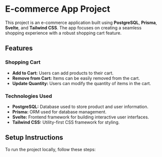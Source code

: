 # E-commerce App Project

This project is an e-commerce application built using **PostgreSQL**, **Prisma**, **Svelte**, and **Tailwind CSS**. The app focuses on creating a seamless shopping experience with a robust shopping cart feature.

## Features

### Shopping Cart

- **Add to Cart:** Users can add products to their cart.
- **Remove from Cart:** Items can be easily removed from the cart.
- **Update Quantity:** Users can modify the quantity of items in the cart.

### Technologies Used

- **PostgreSQL:** Database used to store product and user information.
- **Prisma:** ORM used for database management.
- **Svelte:** Frontend framework for building interactive user interfaces.
- **Tailwind CSS:** Utility-first CSS framework for styling.

## Setup Instructions

To run the project locally, follow these steps:

